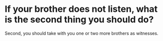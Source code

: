 # If your brother does not listen, what is the second thing you should do?

Second, you should take with you one or two more brothers as witnesses.
